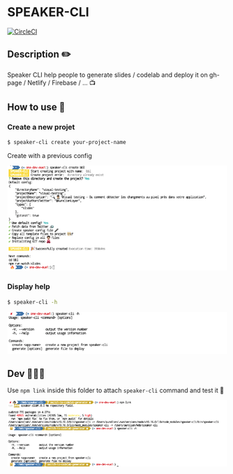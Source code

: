 # SPEAKER-CLI

[![CircleCI](https://circleci.com/gh/DX-DeveloperExperience/speaker-cli.svg?style=svg)](https://circleci.com/gh/DX-DeveloperExperience/speaker-cli)

## Description ✏️

Speaker CLI help people to generate slides / codelab and deploy it on gh-page / Netlify / Firebase / ... 📺

## How to use 🧐

### Create a new projet

```sh
$ speaker-cli create your-project-name
```

Create with a previous config

![create with previous config](docs/img/create-with-default-config.png)

### Display help

```sh
$ speaker-cli -h
```

![help](docs/img/help.png)

## Dev 👨🏻‍💻

Use `npm link` inside this folder to attach `speaker-cli` command and test it 🙂

![npm link](docs/img/npm-link.png)

